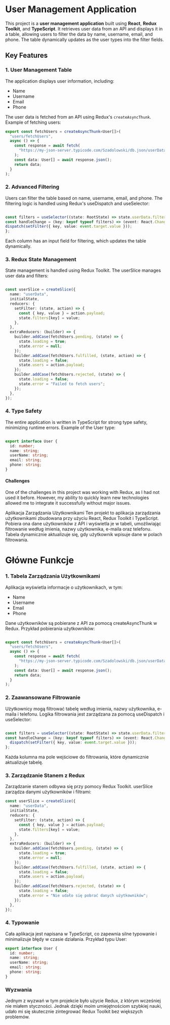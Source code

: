 # User Management Application

This project is a **user management application** built using **React**, **Redux Toolkit**, and **TypeScript**. It retrieves user data from an API and displays it in a table, allowing users to filter the data by name, username, email, and phone. The table dynamically updates as the user types into the filter fields.

## Key Features

### 1. User Management Table

The application displays user information, including:

- Name
- Username
- Email
- Phone

The user data is fetched from an API using Redux's `createAsyncThunk`. Example of fetching users:

```typescript
export const fetchUsers = createAsyncThunk<User[]>(
  "users/fetchUsers",
  async () => {
    const response = await fetch(
      "https://my-json-server.typicode.com/Szadolowski/db.json/userData"
    );
    const data: User[] = await response.json();
    return data;
  }
);
```

### 2. Advanced Filtering

Users can filter the table based on name, username, email, and phone. The filtering logic is handled using Redux's useDispatch and useSelector:

```typescript

const filters = useSelector((state: RootState) => state.userData.filters);
const handleChange = (key: keyof typeof filters) => (event: React.ChangeEvent<HTMLInputElement>) => {
dispatch(setFilter({ key, value: event.target.value }));
};
```

Each column has an input field for filtering, which updates the table dynamically.

### 3. Redux State Management

State management is handled using Redux Toolkit. The userSlice manages user data and filters:

```typescript

const userSlice = createSlice({
  name: "userData",
  initialState,
  reducers: {
    setFilter: (state, action) => {
      const { key, value } = action.payload;
      state.filters[key] = value;
    },
  },
  extraReducers: (builder) => {
    builder.addCase(fetchUsers.pending, (state) => {
      state.loading = true;
      state.error = null;
    });
    builder.addCase(fetchUsers.fulfilled, (state, action) => {
      state.loading = false;
      state.users = action.payload;
    });
    builder.addCase(fetchUsers.rejected, (state) => {
      state.loading = false;
      state.error = "Failed to fetch users";
    });
  },
});
```

### 4. Type Safety

The entire application is written in TypeScript for strong type safety, minimizing runtime errors. Example of the User type:

```typescript

export interface User {
  id: number;
  name: string;
  userName: string;
  email: string;
  phone: string;
}
```

#### Challenges

One of the challenges in this project was working with Redux, as I had not used it before. However, my ability to quickly learn new technologies allowed me to integrate it successfully without major issues.

Aplikacja Zarządzania Użytkownikami
Ten projekt to aplikacja zarządzania użytkownikami zbudowana przy użyciu React, Redux Toolkit i TypeScript. Pobiera ona dane użytkowników z API i wyświetla je w tabeli, umożliwiając filtrowanie według imienia, nazwy użytkownika, e-maila oraz telefonu. Tabela dynamicznie aktualizuje się, gdy użytkownik wpisuje dane w polach filtrowania.

# Główne Funkcje

### 1. Tabela Zarządzania Użytkownikami

Aplikacja wyświetla informacje o użytkownikach, w tym:

- Name
- Username
- Email
- Phone

Dane użytkowników są pobierane z API za pomocą createAsyncThunk w Redux. Przykład pobierania użytkowników:

```typescript

export const fetchUsers = createAsyncThunk<User[]>(
  "users/fetchUsers",
  async () => {
    const response = await fetch(
      "https://my-json-server.typicode.com/Szadolowski/db.json/userData"
    );
    const data: User[] = await response.json();
    return data;
  }
);
```

### 2. Zaawansowane Filtrowanie

Użytkownicy mogą filtrować tabelę według imienia, nazwy użytkownika, e-maila i telefonu. Logika filtrowania jest zarządzana za pomocą useDispatch i useSelector:

```typescript

const filters = useSelector((state: RootState) => state.userData.filters);
const handleChange = (key: keyof typeof filters) => (event: React.ChangeEvent<HTMLInputElement>) => {
  dispatch(setFilter({ key, value: event.target.value }));
};
```

Każda kolumna ma pole wejściowe do filtrowania, które dynamicznie aktualizuje tabelę.

### 3. Zarządzanie Stanem z Redux

Zarządzanie stanem odbywa się przy pomocy Redux Toolkit. userSlice zarządza danymi użytkowników i filtrami:

```typescript
const userSlice = createSlice({
  name: "userData",
  initialState,
  reducers: {
    setFilter: (state, action) => {
      const { key, value } = action.payload;
      state.filters[key] = value;
    },
  },
  extraReducers: (builder) => {
    builder.addCase(fetchUsers.pending, (state) => {
      state.loading = true;
      state.error = null;
    });
    builder.addCase(fetchUsers.fulfilled, (state, action) => {
      state.loading = false;
      state.users = action.payload;
    });
    builder.addCase(fetchUsers.rejected, (state) => {
      state.loading = false;
      state.error = "Nie udało się pobrać danych użytkowników";
    });
  },
});
```

### 4. Typowanie

Cała aplikacja jest napisana w TypeScript, co zapewnia silne typowanie i minimalizuje błędy w czasie działania. Przykład typu User:

```typescript
export interface User {
  id: number;
  name: string;
  userName: string;
  email: string;
  phone: string;
}
```

### Wyzwania

Jednym z wyzwań w tym projekcie było użycie Redux, z którym wcześniej nie miałem styczności. Jednak dzięki moim umiejętnościom szybkiej nauki, udało mi się skutecznie zintegrować Redux Toolkit bez większych problemów.
